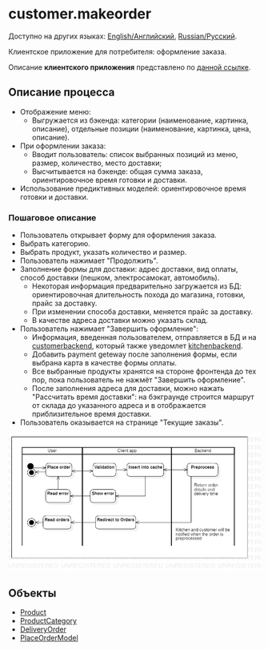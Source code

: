 # customer.makeorder

Доступно на других языках: [English/Английский](makeorder.md), [Russian/Русский](makeorder.ru.md). 

Клиентское приложение для потребителя: оформление заказа.

Описание **клиентского приложения** представлено по [данной ссылке](../../frontend/customerclient.ru.md).

## Описание процесса

- Отображение меню: 
    - Выгружается из бэкенда: категории (наименование, картинка, описание), отдельные позиции (наименование, картинка, цена, описание).
- При оформлении заказа:
    - Вводит пользователь: список выбранных позиций из меню, размер, количество, место доставки;
    - Высчитывается на бэкенде: общая сумма заказа, ориентировочное время готовки и доставки.
- Использование предиктивных моделей: ориентировочное время готовки и доставки.

### Пошаговое описание

- Пользователь открывает форму для оформления заказа.
- Выбрать категорию.
- Выбрать продукт, указать количество и размер.
- Пользователь нажимает "Продолжить".
- Заполнение формы для доставки: адрес доставки, вид оплаты, способ доставки (пешком, электросамокат, автомобиль).
    - Некоторая информация предварительно загружается из БД: ориентировочная длительность похода до магазина, готовки, прайс за доставку.
    - При изменении способа доставки, меняется прайс за доставку.
    - В качестве адреса доставки можно указать склад.
- Пользователь нажимает "Завершить оформление": 
    - Информация, введенная пользователем, отправляется в БД и на [customerbackend](../../backend/customerbackend.ru.md), который также уведомлет [kitchenbackend](../../backend/kitchenbackend.ru.md).
    - Добавить payment geteway после заполнения формы, если выбрана карта в качестве формы оплаты.
    - Все выбранные продукты хранятся на стороне фронтенда до тех пор, пока пользователь не нажмёт "Завершить оформление".
    - После заполнения адреса для доставки, можно нажать "Рассчитать время доставки": на бэкграунде строится маршрут от склада до указанного адреса и в  отображается приблизительное время доставки.
- Пользователь оказывается на странице "Текущие заказы".

![customer.makeorder](../../img/activitydiagrams/customer.makeorder.png)

## Объекты 

- [Product](https://github.com/alexeysp11/workflow-lib/blob/main/docs/Models/Business/Products/Product.md)
- [ProductCategory](https://github.com/alexeysp11/workflow-lib/blob/main/docs/Models/Business/Products/ProductCategory.md)
- [DeliveryOrder](https://github.com/alexeysp11/workflow-lib/blob/main/docs/Models/Business/BusinessDocuments/DeliveryOrder.md)
- [PlaceOrderModel](../../classes/models/Orders/PlaceOrderModel.md)
